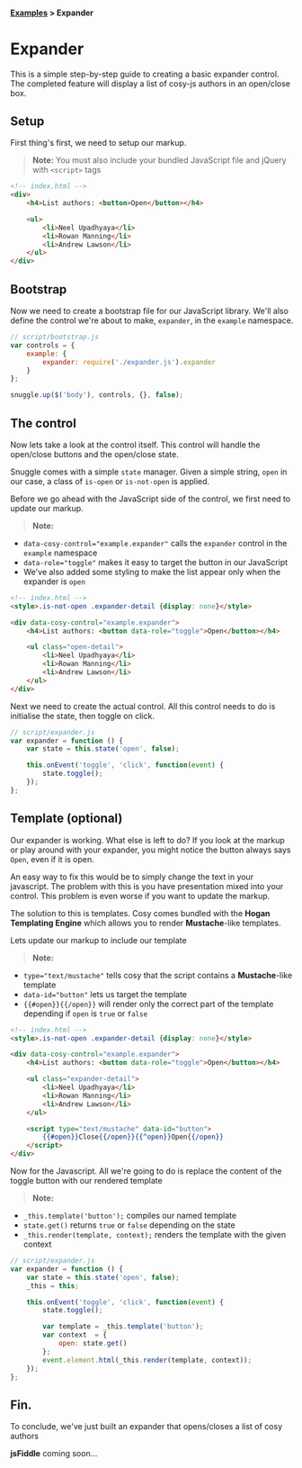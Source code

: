#### [Examples][examples] > Expander ####



# Expander #

This is a simple step-by-step guide to creating a basic expander control.
The completed feature will display a list of cosy-js authors in an open/close box.



## Setup ##

First thing's first, we need to setup our markup.

 > **Note:** You must also include your bundled JavaScript file and jQuery with `<script>` tags

```html
<!-- index.html -->
<div>
    <h4>List authors: <button>Open</button></h4>

    <ul>
        <li>Neel Upadhyaya</li>
        <li>Rowan Manning</li>
        <li>Andrew Lawson</li>
    </ul>
</div>
```



## Bootstrap ##

Now we need to create a bootstrap file for our JavaScript library.
We'll also define the control we're about to make, `expander`, in the `example` namespace.

```js
// script/bootstrap.js
var controls = {
    example: {
        expander: require('./expander.js').expander
    }
};

snuggle.up($('body'), controls, {}, false);
```



## The control ##

Now lets take a look at the control itself. This control will handle the open/close buttons and the open/close state.

Snuggle comes with a simple `state` manager. Given a simple string, `open` in our case, a class of `is-open` or `is-not-open` is applied.

Before we go ahead with the JavaScript side of the control, we first need to update our markup.
> **Note:**
 - `data-cosy-control="example.expander"` calls the `expander` control in the `example` namespace
 - `data-role="toggle"` makes it easy to target the button in our JavaScript
 - We've also added some styling to make the list appear only when the expander is `open`

```html
<!-- index.html -->
<style>.is-not-open .expander-detail {display: none}</style>

<div data-cosy-control="example.expander">
    <h4>List authors: <button data-role="toggle">Open</button></h4>

    <ul class="open-detail">
        <li>Neel Upadhyaya</li>
        <li>Rowan Manning</li>
        <li>Andrew Lawson</li>
    </ul>
</div>
```

Next we need to create the actual control.
All this control needs to do is initialise the state, then toggle on click.

```js
// script/expander.js
var expander = function () {
    var state = this.state('open', false);

    this.onEvent('toggle', 'click', function(event) {
        state.toggle();
    });
};
```


## Template (optional) ##

Our expander is working. What else is left to do?
If you look at the markup or play around with your expander, you might notice the button always says `Open`, even if it is open.

An easy way to fix this would be to simply change the text in your javascript.
The problem with this is you have presentation mixed into your control.
This problem is even worse if you want to update the markup.

The solution to this is templates. Cosy comes bundled with the **Hogan Templating Engine** which allows you to render **Mustache**-like templates.

Lets update our markup to include our template
> **Note:**
 - `type="text/mustache"` tells cosy that the script contains a **Mustache**-like template
 - `data-id="button"` lets us target the template
 - `{{#open}}{{/open}}` will render only the correct part of the template depending if `open` is `true` or `false`

```html
<!-- index.html -->
<style>.is-not-open .expander-detail {display: none}</style>

<div data-cosy-control="example.expander">
    <h4>List authors: <button data-role="toggle">Open</button></h4>

    <ul class="expander-detail">
        <li>Neel Upadhyaya</li>
        <li>Rowan Manning</li>
        <li>Andrew Lawson</li>
    </ul>

    <script type="text/mustache" data-id="button">
        {{#open}}Close{{/open}}{{^open}}Open{{/open}}
    </script>
</div>
```

Now for the Javascript.
All we're going to do is replace the content of the toggle button with our rendered template

> **Note:**
 - `_this.template('button');` compiles our named template
 - `state.get()` returns `true` or `false` depending on the state
 - `_this.render(template, context);` renders the template with the given context

```js
// script/expander.js
var expander = function () {
    var state = this.state('open', false);
    _this = this;

    this.onEvent('toggle', 'click', function(event) {
        state.toggle();

        var template = _this.template('button');
        var context  = {
            open: state.get()
        };
        event.element.html(_this.render(template, context));
    });
};
```



## Fin. ##

To conclude, we've just built an expander that opens/closes a list of cosy authors

**jsFiddle** coming soon...


<!-- Meta -->
[examples]: https://github.com/BraveNewTalent/cosy-js/tree/master/example

